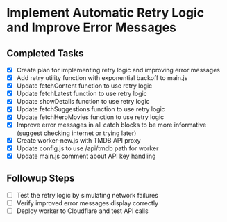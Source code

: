 # Implement Automatic Retry Logic and Improve Error Messages

## Completed Tasks
- [x] Create plan for implementing retry logic and improving error messages
- [x] Add retry utility function with exponential backoff to main.js
- [x] Update fetchContent function to use retry logic
- [x] Update fetchLatest function to use retry logic
- [x] Update showDetails function to use retry logic
- [x] Update fetchSuggestions function to use retry logic
- [x] Update fetchHeroMovies function to use retry logic
- [x] Improve error messages in all catch blocks to be more informative (suggest checking internet or trying later)
- [x] Create worker-new.js with TMDB API proxy
- [x] Update config.js to use /api/tmdb path for worker
- [x] Update main.js comment about API key handling

## Followup Steps
- [ ] Test the retry logic by simulating network failures
- [ ] Verify improved error messages display correctly
- [ ] Deploy worker to Cloudflare and test API calls
